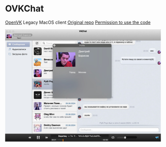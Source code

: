 # OVKChat
[OpenVK](https://github.com/OpenVK/openvk) Legacy MacOS client
[Original repo](https://github.com/sergeylenkov/VKChat) 
[Permission to use the code](https://github.com/xRy0/OVKChat/blob/main/CodePermission.eml)

![VKChat](NewScreenshot.png)
